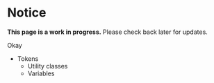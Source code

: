 <tcds-dialog open id="design-wip">
  <h1>Notice</h1>

  <p>
    <strong>This page is a work in progress.</strong> Please check back later for updates.
  </p>

  <tcds-button variant="secondary" controls="design-wip">Okay</tcds-button>
</tcds-dialog>

* Tokens
  * Utility classes
  * Variables